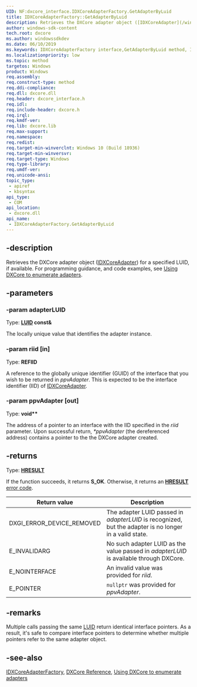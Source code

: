 ```yaml
---
UID: NF:dxcore_interface.IDXCoreAdapterFactory.GetAdapterByLuid
title: IDXCoreAdapterFactory::GetAdapterByLuid
description: Retrieves the DXCore adapter object ([IDXCoreAdapter](/windows/win32/api/dxcore_interface/nn-dxcore_interface-idxcoreadapter)) for a specified LUID, if available.
author: windows-sdk-content
tech.root: dxcore
ms.author: windowssdkdev
ms.date: 06/10/2019
ms.keywords: IDXCoreAdapterFactory interface,GetAdapterByLuid method, IDXCoreAdapterFactory.GetAdapterByLuid, IDXCoreAdapterFactory::GetAdapterByLuid, GetAdapterByLuid, GetAdapterByLuid method, GetAdapterByLuid method,IDXCoreAdapterFactory interface, dxcore/IDXCoreAdapterFactory::GetAdapterByLuid, dxcore_interface.idxcoreadapterfactory_getadapterbyluid
ms.localizationpriority: low
ms.topic: method
targetos: Windows
product: Windows
req.assembly: 
req.construct-type: method
req.ddi-compliance: 
req.dll: dxcore.dll
req.header: dxcore_interface.h
req.idl: 
req.include-header: dxcore.h
req.irql: 
req.kmdf-ver: 
req.lib: dxcore.lib
req.max-support: 
req.namespace: 
req.redist: 
req.target-min-winverclnt: Windows 10 (Build 18936)
req.target-min-winversvr: 
req.target-type: Windows
req.type-library: 
req.umdf-ver: 
req.unicode-ansi: 
topic_type:
 - apiref
 - kbsyntax
api_type:
 - COM
api_location:
 - dxcore.dll
api_name:
 - IDXCoreAdapterFactory.GetAdapterByLuid
---
```


## -description

Retrieves the DXCore adapter object ([IDXCoreAdapter](/windows/win32/api/dxcore_interface/nn-dxcore_interface-idxcoreadapter)) for a specified LUID, if available. For programming guidance, and code examples, see [Using DXCore to enumerate adapters](/windows/win32/dxcore/dxcore-enum-adapters).

## -parameters

### -param adapterLUID

Type: **[LUID](/windows/win32/api/winnt/ns-winnt-_luid) const\&**

The locally unique value that identifies the adapter instance.

### -param riid [in]

Type: **REFIID**

A reference to the globally unique identifier (GUID) of the interface that you wish to be returned in *ppvAdapter*. This is expected to be the interface identifier (IID) of [IDXCoreAdapter](/windows/win32/api/dxcore_interface/nn-dxcore_interface-idxcoreadapter).

### -param ppvAdapter [out]

Type: **void\*\***

The address of a pointer to an interface with the IID specified in the *riid* parameter. Upon successful return, *\*ppvAdapter* (the dereferenced address) contains a pointer to the the DXCore adapter created.

## -returns

Type: **[HRESULT](/windows/win32/com/structure-of-com-error-codes)**

If the function succeeds, it returns **S_OK**. Otherwise, it returns an [**HRESULT**](/windows/win32/com/structure-of-com-error-codes) [error code](/windows/win32/com/com-error-codes-10).

|Return value|Description|
|-|-|
|DXGI_ERROR_DEVICE_REMOVED|The adapter LUID passed in *adapterLUID* is recognized, but the adapter is no longer in a valid state.|
|E_INVALIDARG|No such adapter LUID as the value passed in *adapterLUID* is available through DXCore.|
|E_NOINTERFACE|An invalid value was provided for *riid*.|
|E_POINTER|`nullptr` was provided for *ppvAdapter*.|

## -remarks

Multiple calls passing the same [LUID](/windows/win32/api/winnt/ns-winnt-_luid) return identical interface pointers. As a result, it's safe to compare interface pointers to determine whether multiple pointers refer to the same adapter object.

## -see-also

[IDXCoreAdapterFactory](/windows/win32/api/dxcore_interface/nn-dxcore_interface-idxcoreadapterfactory), [DXCore Reference](/windows/win32/dxcore/dxcore-reference), [Using DXCore to enumerate adapters](/windows/win32/dxcore/dxcore-enum-adapters)
